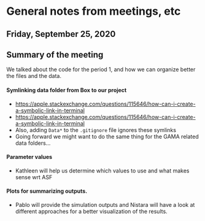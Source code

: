 # General notes from meetings, etc
## Friday, September 25, 2020
## Summary of the meeting
We talked about the code for the period 1, and how we can organize better the files and the data.  

#### Symlinking data folder from Box to our project
- https://apple.stackexchange.com/questions/115646/how-can-i-create-a-symbolic-link-in-terminal
- https://apple.stackexchange.com/questions/115646/how-can-i-create-a-symbolic-link-in-terminal
- Also, adding `Data*` to the `.gitignore` file ignores these symlinks
- Going forward we might want to do the same thing for the GAMA related data folders...

#### Parameter values
- Kathleen will help us determine which values to use and what makes sense wrt ASF

#### Plots for summarizing outputs.
- Pablo will provide the simulation outputs and Nistara will have a look at different approaches for a better visualization of the results.  